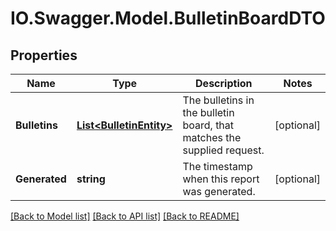 # IO.Swagger.Model.BulletinBoardDTO
## Properties

Name | Type | Description | Notes
------------ | ------------- | ------------- | -------------
**Bulletins** | [**List&lt;BulletinEntity&gt;**](BulletinEntity.md) | The bulletins in the bulletin board, that matches the supplied request. | [optional] 
**Generated** | **string** | The timestamp when this report was generated. | [optional] 

[[Back to Model list]](../README.md#documentation-for-models) [[Back to API list]](../README.md#documentation-for-api-endpoints) [[Back to README]](../README.md)

